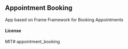 ## Appointment Booking

App based on Frame Framework for Booking Appointments

#### License

MIT# appointment_booking
